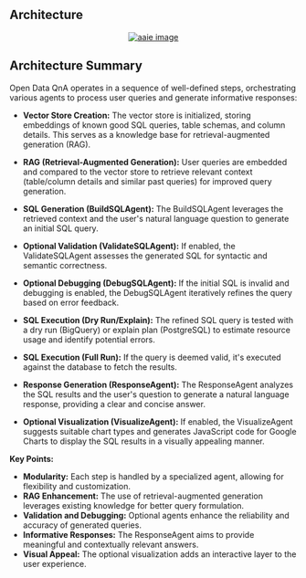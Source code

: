 Architecture
-------------
<p align="center">
    <a href="utilities/imgs/Open Data QnA Solution Architecture.png">
        <img src="utilities/imgs/OpenDataQnA Solution Architecture - v1.png" alt="aaie image">
    </a>
</p>



Architecture Summary
-------------
Open Data QnA operates in a sequence of well-defined steps, orchestrating various agents to process user queries and generate informative responses:

* **Vector Store Creation:** The vector store is initialized, storing embeddings of known good SQL queries, table schemas, and column details. This serves as a knowledge base for retrieval-augmented generation (RAG).

* **RAG (Retrieval-Augmented Generation):** User queries are embedded and compared to the vector store to retrieve relevant context (table/column details and similar past queries) for improved query generation.

* **SQL Generation (BuildSQLAgent):**  The BuildSQLAgent leverages the retrieved context and the user's natural language question to generate an initial SQL query.

* **Optional Validation (ValidateSQLAgent):** If enabled, the ValidateSQLAgent assesses the generated SQL for syntactic and semantic correctness.

* **Optional Debugging (DebugSQLAgent):** If the initial SQL is invalid and debugging is enabled, the DebugSQLAgent iteratively refines the query based on error feedback.

* **SQL Execution (Dry Run/Explain):** The refined SQL query is tested with a dry run (BigQuery) or explain plan (PostgreSQL) to estimate resource usage and identify potential errors.

* **SQL Execution (Full Run):** If the query is deemed valid, it's executed against the database to fetch the results.

* **Response Generation (ResponseAgent):** The ResponseAgent analyzes the SQL results and the user's question to generate a natural language response, providing a clear and concise answer.

* **Optional Visualization (VisualizeAgent):** If enabled, the VisualizeAgent suggests suitable chart types and generates JavaScript code for Google Charts to display the SQL results in a visually appealing manner.


**Key Points:**

* **Modularity:** Each step is handled by a specialized agent, allowing for flexibility and customization.
* **RAG Enhancement:** The use of retrieval-augmented generation leverages existing knowledge for better query formulation.
* **Validation and Debugging:** Optional agents enhance the reliability and accuracy of generated queries.
* **Informative Responses:** The ResponseAgent aims to provide meaningful and contextually relevant answers.
* **Visual Appeal:** The optional visualization adds an interactive layer to the user experience.
